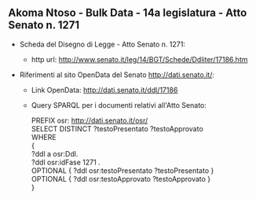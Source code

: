 ## Akoma Ntoso - Bulk Data - 14a legislatura - Atto Senato n. 1271 ##

* Scheda del Disegno di Legge - Atto Senato n. 1271:
	* http url: http://www.senato.it/leg/14/BGT/Schede/Ddliter/17186.htm

* Riferimenti al sito OpenData del Senato http://dati.senato.it/:
	* Link OpenData: http://dati.senato.it/ddl/17186
	* Query SPARQL per i documenti relativi all'Atto Senato:

        PREFIX osr: <http://dati.senato.it/osr/>  
		SELECT DISTINCT ?testoPresentato ?testoApprovato  
		WHERE  
		{  
		    ?ddl a osr:Ddl.  
		    ?ddl osr:idFase 1271 .  
		    OPTIONAL { ?ddl osr:testoPresentato ?testoPresentato }  
		    OPTIONAL { ?ddl osr:testoApprovato ?testoApprovato }  
		}
		
